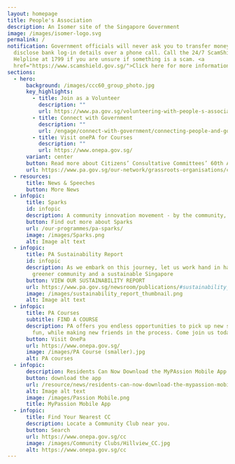 ```yaml
---
layout: homepage
title: People's Association
description: An Isomer site of the Singapore Government
image: /images/isomer-logo.svg
permalink: /
notification: Government officials will never ask you to transfer money or
  disclose bank log-in details over a phone call. Call the 24/7 ScamShield
  Helpline at 1799 if you are unsure if something is a scam. <a
  href="https://www.scamshield.gov.sg/">Click here for more information</a>.
sections:
  - hero:
      background: /images/ccc60_group_photo.jpg
      key_highlights:
        - title: Join as a Volunteer
          description: ""
          url: https://www.pa.gov.sg/volunteering-with-people-s-association/
        - title: Connect with Government
          description: ""
          url: /engage/connect-with-government/connecting-people-and-government/
        - title: Visit onePA for Courses
          description: ""
          url: https://www.onepa.gov.sg/
      variant: center
      button: Read more about Citizens’ Consultative Committees’ 60th Anniversary 2025
      url: https://www.pa.gov.sg/our-network/grassroots-organisations/citizens-consultative-committees/
  - resources:
      title: News & Speeches
      button: More News
  - infopic:
      title: Sparks
      id: infopic
      description: A community innovation movement - by the community, for the community
      button: Find out more about Sparks
      url: /our-programmes/pa-sparks/
      image: /images/Sparks.png
      alt: Image alt text
  - infopic:
      title: PA Sustainability Report
      id: infopic
      description: As we embark on this journey, let us work hand in hand to build a
        greener community and a sustainable Singapore
      button: VIEW OUR SUSTAINABILITY REPORT
      url: https://www.pa.gov.sg/newsroom/publications/#sustainability_report
      image: /images/sustainability_report_thumbnail.png
      alt: Image alt text
  - infopic:
      title: PA Courses
      subtitle: FIND A COURSE
      description: PA offers you endless opportunities to pick up new skills, have
        fun, while making new friends in the process. Come join us today!
      button: Visit OnePa
      url: https://www.onepa.gov.sg/
      image: /images/PA Course (smaller).jpg
      alt: PA courses
  - infopic:
      description: Residents Can Now Download the MyPAssion Mobile App on Their Phones
      button: download the app
      url: /resource/news/residents-can-now-download-the-mypassion-mobile-app-on-their-phones/
      alt: Image alt text
      image: /images/Passion Mobile.png
      title: MyPassion Mobile App
  - infopic:
      title: Find Your Nearest CC
      description: Locate a Community Club near you.
      button: Search
      url: https://www.onepa.gov.sg/cc
      image: /images/Community Clubs/Hillview_CC.jpg
      alt: https://www.onepa.gov.sg/cc
---
```

